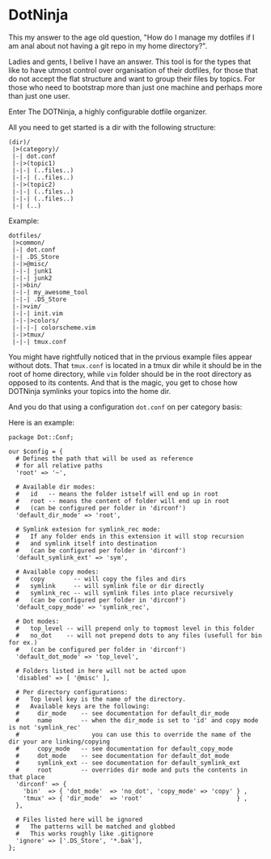 # DotNinja

This my answer to the age old question, "How do I manage my dotfiles if I am
anal about not having a git repo in my home directory?".

Ladies and gents, I belive I have an answer. This tool is for the types that
like to have utmost control over organisation of their dotfiles, for those that 
do not accept the flat structure and want to group their files by topics. For those
who need to bootstrap more than just one machine and perhaps more than just one user.

Enter The DOTNinja, a highly configurable dotfile organizer.

All you need to get started is a dir with the following structure:
 
```
(dir)/
 |>(category)/
 |-| dot.conf
 |-|>(topic1)
 |-|-| (..files..)
 |-|-| (..files..)
 |-|>(topic2)
 |-|-| (..files..)
 |-|-| (..files..)
 |-| (..)
```

Example:

```
dotfiles/
 |>common/
 |-| dot.conf
 |-| .DS_Store
 |-|>@misc/
 |-|-| junk1
 |-|-| junk2
 |-|>bin/
 |-|-| my_awesome_tool
 |-|-| .DS_Store
 |-|>vim/
 |-|-| init.vim
 |-|-|>colors/
 |-|-|-| colorscheme.vim
 |-|>tmux/
 |-|-| tmux.conf
```

You might have rightfully noticed that in the prvious example files appear
without dots. That `tmux.conf` is located in a tmux dir while it should be in
the root of home directory, while `vim` folder should be in the root directory
as opposed to its contents. And that is the magic, you get to chose how
DOTNinja symlinks your topics into the home dir.

And you do that using a configuration `dot.conf` on per category basis:

Here is an example:

```
package Dot::Conf;

our $config = {
  # Defines the path that will be used as reference
  # for all relative paths
  'root' => '~',

  # Available dir modes:
  #   id   -- means the folder istself will end up in root
  #   root -- means the content of folder will end up in root
  #   (can be configured per folder in 'dirconf')
  'default_dir_mode' => 'root',

  # Symlink extesion for symlink_rec mode:
  #   If any folder ends in this extension it will stop recursion
  #   and symlink itself into destination
  #   (can be configured per folder in 'dirconf')
  'default_symlink_ext' => 'sym',

  # Available copy modes:
  #   copy        -- will copy the files and dirs
  #   symlink     -- will symlink file or dir directly
  #   symlink_rec -- will symlink files into place recursively
  #   (can be configured per folder in 'dirconf')
  'default_copy_mode' => 'symlink_rec',

  # Dot modes:
  #   top_level -- will prepend only to topmost level in this folder
  #   no_dot    -- will not prepend dots to any files (usefull for bin for ex.)
  #   (can be configured per folder in 'dirconf')
  'default_dot_mode' => 'top_level',

  # Folders listed in here will not be acted upon
  'disabled' => [ '@misc' ],

  # Per directory configurations:
  #   Top level key is the name of the directory.
  #   Available keys are the following:
  #     dir_mode    -- see documentation for default_dir_mode 
  #     name        -- when the dir_mode is set to 'id' and copy mode is not 'symlink_rec'
  #                    you can use this to override the name of the dir your are linking/copying
  #     copy_mode   -- see documentation for default_copy_mode 
  #     dot_mode    -- see documentation for default_dot_mode
  #     symlink_ext -- see documentation for default_symlink_ext
  #     root        -- overrides dir mode and puts the contents in that place
  'dirconf' => {
    'bin'  => { 'dot_mode'  => 'no_dot', 'copy_mode' => 'copy' } ,
    'tmux' => { 'dir_mode'  => 'root'                          } ,
  },

  # Files listed here will be ignored
  #   The patterns will be matched and globbed
  #   This works roughly like .gitignore
  'ignore' => ['.DS_Store', '*.bak'],
};
```
